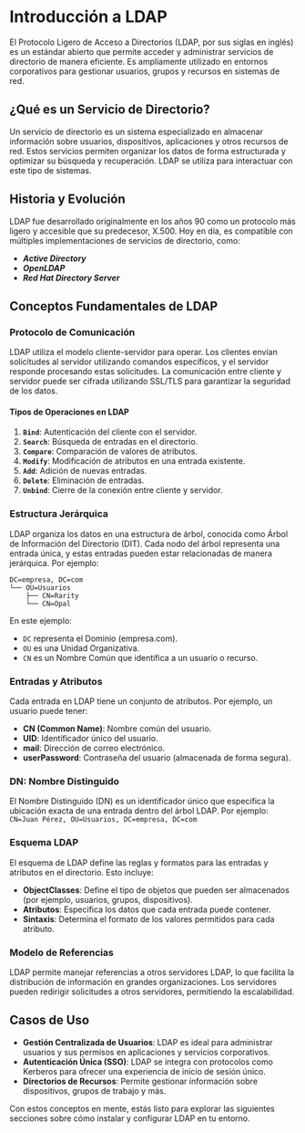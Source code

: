 # Introducción a LDAP

El Protocolo Ligero de Acceso a Directorios (LDAP, por sus siglas en inglés) es un estándar abierto que permite acceder y administrar servicios de directorio de manera eficiente. Es ampliamente utilizado en entornos corporativos para gestionar usuarios, grupos y recursos en sistemas de red.

## ¿Qué es un Servicio de Directorio?
Un servicio de directorio es un sistema especializado en almacenar información sobre usuarios, dispositivos, aplicaciones y otros recursos de red. Estos servicios permiten organizar los datos de forma estructurada y optimizar su búsqueda y recuperación. LDAP se utiliza para interactuar con este tipo de sistemas.

## Historia y Evolución
LDAP fue desarrollado originalmente en los años 90 como un protocolo más ligero y accesible que su predecesor, X.500. Hoy en día, es compatible con múltiples implementaciones de servicios de directorio, como:

- ***Active Directory***
- ***OpenLDAP***
- ***Red Hat Directory Server***

## Conceptos Fundamentales de LDAP

### Protocolo de Comunicación
LDAP utiliza el modelo cliente-servidor para operar. Los clientes envían solicitudes al servidor utilizando comandos específicos, y el servidor responde procesando estas solicitudes. La comunicación entre cliente y servidor puede ser cifrada utilizando SSL/TLS para garantizar la seguridad de los datos.

#### Tipos de Operaciones en LDAP
1. **`Bind`**: Autenticación del cliente con el servidor.
2. **`Search`**: Búsqueda de entradas en el directorio.
3. **`Compare`**: Comparación de valores de atributos.
4. **`Modify`**: Modificación de atributos en una entrada existente.
5. **`Add`**: Adición de nuevas entradas.
6. **`Delete`**: Eliminación de entradas.
7. **`Unbind`**: Cierre de la conexión entre cliente y servidor.

### Estructura Jerárquica
LDAP organiza los datos en una estructura de árbol, conocida como Árbol de Información del Directorio (DIT). Cada nodo del árbol representa una entrada única, y estas entradas pueden estar relacionadas de manera jerárquica. Por ejemplo:

```
DC=empresa, DC=com
└── OU=Usuarios
    ├── CN=Rarity
    └── CN=Opal
```

En este ejemplo:
- `DC` representa el Dominio (empresa.com).
- `OU` es una Unidad Organizativa.
- `CN` es un Nombre Común que identifica a un usuario o recurso.

### Entradas y Atributos
Cada entrada en LDAP tiene un conjunto de atributos. Por ejemplo, un usuario puede tener:
- **CN (Common Name)**: Nombre común del usuario.
- **UID**: Identificador único del usuario.
- **mail**: Dirección de correo electrónico.
- **userPassword**: Contraseña del usuario (almacenada de forma segura).

### DN: Nombre Distinguido
El Nombre Distinguido (DN) es un identificador único que especifica la ubicación exacta de una entrada dentro del árbol LDAP. Por ejemplo:
`CN=Juan Pérez, OU=Usuarios, DC=empresa, DC=com`

### Esquema LDAP
El esquema de LDAP define las reglas y formatos para las entradas y atributos en el directorio. Esto incluye:
- **ObjectClasses**: Define el tipo de objetos que pueden ser almacenados (por ejemplo, usuarios, grupos, dispositivos).
- **Atributos**: Especifica los datos que cada entrada puede contener.
- **Sintaxis**: Determina el formato de los valores permitidos para cada atributo.

### Modelo de Referencias
LDAP permite manejar referencias a otros servidores LDAP, lo que facilita la distribución de información en grandes organizaciones. Los servidores pueden redirigir solicitudes a otros servidores, permitiendo la escalabilidad.

## Casos de Uso
- **Gestión Centralizada de Usuarios**: LDAP es ideal para administrar usuarios y sus permisos en aplicaciones y servicios corporativos.
- **Autenticación Única (SSO)**: LDAP se integra con protocolos como Kerberos para ofrecer una experiencia de inicio de sesión único.
- **Directorios de Recursos**: Permite gestionar información sobre dispositivos, grupos de trabajo y más.

Con estos conceptos en mente, estás listo para explorar las siguientes secciones sobre cómo instalar y configurar LDAP en tu entorno.
